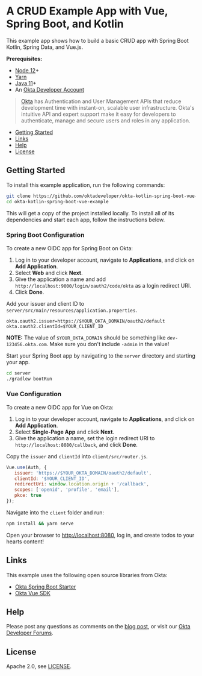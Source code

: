 # A CRUD Example App with Vue, Spring Boot, and Kotlin
 
This example app shows how to build a basic CRUD app with Spring Boot Kotlin, Spring Data, and Vue.js. 
<!--
Please read [Use Kotlin, Spring Boot, and Vue.js to Build a Simple CRUD App]() to see how this app was created. -->

**Prerequisites:** 

* [Node 12](https://nodejs.org/)+
* [Yarn](https://classic.yarnpkg.com/en/docs/install)
* [Java 11](https://adoptopenjdk.net/)+
* An [Okta Developer Account](https://developer.okta.com/signup/)

> [Okta](https://developer.okta.com/) has Authentication and User Management APIs that reduce development time with instant-on, scalable user infrastructure. Okta's intuitive API and expert support make it easy for developers to authenticate, manage and secure users and roles in any application.

* [Getting Started](#getting-started)
* [Links](#links)
* [Help](#help)
* [License](#license)

## Getting Started

To install this example application, run the following commands:

```bash
git clone https://github.com/oktadeveloper/okta-kotlin-spring-boot-vue-example.git
cd okta-kotlin-spring-boot-vue-example
```

This will get a copy of the project installed locally. To install all of its dependencies and start each app, follow the instructions below.

### Spring Boot Configuration

To create a new OIDC app for Spring Boot on Okta:

1. Log in to your developer account, navigate to **Applications**, and click on **Add Application**.
2. Select **Web** and click **Next**. 
3. Give the application a name and add `http://localhost:9000/login/oauth2/code/okta` as a login redirect URI. 
4. Click **Done**.

Add your issuer and client ID to `server/src/main/resources/application.properties`.

```properties
okta.oauth2.issuer=https://$YOUR_OKTA_DOMAIN/oauth2/default
okta.oauth2.clientId=$YOUR_CLIENT_ID
```

**NOTE:** The value of `$YOUR_OKTA_DOMAIN` should be something like `dev-123456.okta.com`. Make sure you don't include `-admin` in the value!

Start your Spring Boot app by navigating to the `server` directory and starting your app.

```bash
cd server
./gradlew bootRun
```

### Vue Configuration

To create a new OIDC app for Vue on Okta:

1. Log in to your developer account, navigate to **Applications**, and click on **Add Application**.
3. Select **Single-Page App** and click **Next**. 
4. Give the application a name, set the login redirect URI to `http://localhost:8080/callback`, and click **Done**.

Copy the `issuer` and `clientId` into `client/src/router.js`.

```javascript
Vue.use(Auth, {
   issuer: 'https://$YOUR_OKTA_DOMAIN/oauth2/default',
   clientId: '$YOUR_CLIENT_ID',
   redirectUri: window.location.origin + '/callback',
   scopes: ['openid', 'profile', 'email'],
   pkce: true
});
```

Navigate into the `client` folder and run:
 
```bash
npm install && yarn serve
```

Open your browser to <http://localhost:8080>, log in, and create todos to your hearts content!

## Links

This example uses the following open source libraries from Okta:

* [Okta Spring Boot Starter](https://github.com/okta/okta-spring-boot)
* [Okta Vue SDK](https://github.com/okta/okta-oidc-js/tree/master/packages/okta-vue)

## Help

Please post any questions as comments on the [blog post](), or visit our [Okta Developer Forums](https://devforum.okta.com/).

## License

Apache 2.0, see [LICENSE](LICENSE).
